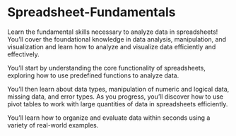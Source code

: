 # Spreadsheet-Fundamentals
Learn the fundamental skills necessary to analyze data in spreadsheets! You’ll cover the foundational knowledge in data analysis, manipulation, and visualization and learn how to analyze and visualize data efficiently and effectively. 

You’ll start by understanding the core functionality of spreadsheets, exploring how to use predefined functions to analyze data. 


You’ll then learn about data types, manipulation of numeric and logical data, missing data, and error types.
As you progress, you’ll discover how to use pivot tables to work with large quantities of data in spreadsheets efficiently. 

You’ll learn how to organize and evaluate data within seconds using a variety of real-world examples.
